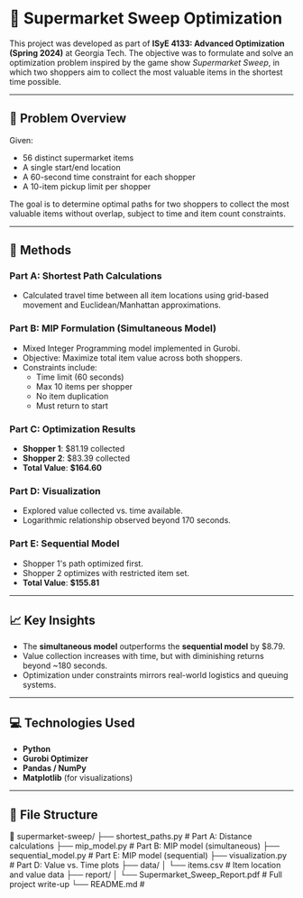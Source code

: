 # 🛒 Supermarket Sweep Optimization

This project was developed as part of **ISyE 4133: Advanced Optimization (Spring 2024)** at Georgia Tech. The objective was to formulate and solve an optimization problem inspired by the game show *Supermarket Sweep*, in which two shoppers aim to collect the most valuable items in the shortest time possible.

---

## 📌 Problem Overview

Given:
- 56 distinct supermarket items
- A single start/end location
- A 60-second time constraint for each shopper
- A 10-item pickup limit per shopper

The goal is to determine optimal paths for two shoppers to collect the most valuable items without overlap, subject to time and item count constraints.

---

## 🔧 Methods

### Part A: Shortest Path Calculations
- Calculated travel time between all item locations using grid-based movement and Euclidean/Manhattan approximations.

### Part B: MIP Formulation (Simultaneous Model)
- Mixed Integer Programming model implemented in Gurobi.
- Objective: Maximize total item value across both shoppers.
- Constraints include:
  - Time limit (60 seconds)
  - Max 10 items per shopper
  - No item duplication
  - Must return to start

### Part C: Optimization Results
- **Shopper 1**: $81.19 collected  
- **Shopper 2**: $83.39 collected  
- **Total Value**: **$164.60**

### Part D: Visualization
- Explored value collected vs. time available.
- Logarithmic relationship observed beyond 170 seconds.

### Part E: Sequential Model
- Shopper 1's path optimized first.
- Shopper 2 optimizes with restricted item set.
- **Total Value**: **$155.81**

---

## 📈 Key Insights

- The **simultaneous model** outperforms the **sequential model** by $8.79.
- Value collection increases with time, but with diminishing returns beyond ~180 seconds.
- Optimization under constraints mirrors real-world logistics and queuing systems.

---

## 💻 Technologies Used

- **Python**
- **Gurobi Optimizer**
- **Pandas / NumPy**
- **Matplotlib** (for visualizations)

---

## 📁 File Structure

📂 supermarket-sweep/ ├── shortest_paths.py # Part A: Distance calculations ├── mip_model.py # Part B: MIP model (simultaneous) ├── sequential_model.py # Part E: MIP model (sequential) ├── visualization.py # Part D: Value vs. Time plots ├── data/ │ └── items.csv # Item location and value data ├── report/ │ └── Supermarket_Sweep_Report.pdf # Full project write-up └── README.md #
